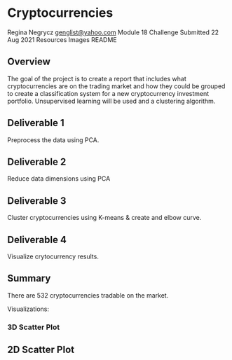# Cryptocurrencies

Regina Negrycz 
genglist@yahoo.com 
Module 18 Challenge 
Submitted 22 Aug 2021 
Resources
Images
README

## Overview
The goal of the project is to create a report that includes what cryptocurrencies are on the trading market and how they could be grouped to create a classification system for a new cryptocurrency investment portfolio. Unsupervised learning will be used and a clustering algorithm. 

## Deliverable 1
Preprocess the data using PCA.

## Deliverable 2
Reduce data dimensions using PCA

## Deliverable 3
Cluster cryptocurrencies using K-means & create and elbow curve.

## Deliverable 4
Visualize crytocurrency results.

## Summary

There are 532 cryptocurrencies tradable on the market.

Visualizations:

### 3D Scatter Plot



## 2D Scatter Plot
